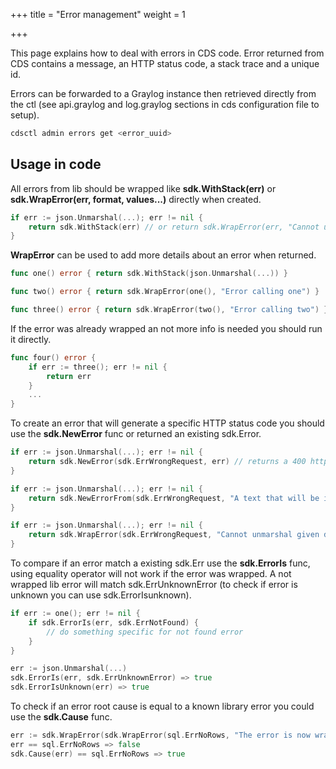 +++
title = "Error management"
weight = 1

+++

This page explains how to deal with errors in CDS code. Error returned from CDS contains a message, an HTTP status code, a stack trace and a unique id.

Errors can be forwarded to a Graylog instance then retrieved directly from the ctl (see api.graylog and log.graylog sections in cds configuration file to setup).
```bash
cdsctl admin errors get <error_uuid>
```

## Usage in code

All errors from lib should be wrapped like **sdk.WithStack(err)** or **sdk.WrapError(err, format, values...)** directly when created. 
```go
if err := json.Unmarshal(...); err != nil {
    return sdk.WithStack(err) // or return sdk.WrapError(err, "Cannot unmarshal given data")
}
```

**WrapError** can be used to add more details about an error when returned.
```go
func one() error { return sdk.WithStack(json.Unmarshal(...)) }

func two() error { return sdk.WrapError(one(), "Error calling one") }

func three() error { return sdk.WrapError(two(), "Error calling two") }
```

If the error was already wrapped an not more info is needed you should run it directly.
```go
func four() error {
    if err := three(); err != nil {
        return err
    }
    ...
}
```

To create an error that will generate a specific HTTP status code you should use the **sdk.NewError** func or returned an existing sdk.Error.
```go
if err := json.Unmarshal(...); err != nil {
    return sdk.NewError(sdk.ErrWrongRequest, err) // returns a 400 http code with default translated message and from value that contains err cause. 
}

if err := json.Unmarshal(...); err != nil {
    return sdk.NewErrorFrom(sdk.ErrWrongRequest, "A text that will be in from message") // returns a 400 http code with default translated message and test as from. 
}

if err := json.Unmarshal(...); err != nil {
    return sdk.WrapError(sdk.ErrWrongRequest, "Cannot unmarshal given data") // or return sdk.WithStack(sdk.ErrWrongRequest) returns a 400 http code with default translated message.
}
```

To compare if an error match a existing sdk.Err use the **sdk.ErrorIs** func, using equality operator will not work if the error was wrapped.
A not wrapped lib error will match sdk.ErrUnknownError (to check if error is unknown you can use sdk.ErrorIsunknown).
```go
if err := one(); err != nil {
    if sdk.ErrorIs(err, sdk.ErrNotFound) {
        // do something specific for not found error
    }
}

err := json.Unmarshal(...)
sdk.ErrorIs(err, sdk.ErrUnknownError) => true
sdk.ErrorIsUnknown(err) => true
```

To check if an error root cause is equal to a known library error you could use the **sdk.Cause** func.
```go
err := sdk.WrapError(sdk.WrapError(sql.ErrNoRows, "The error is now wrapped"), "Add more info on the error") 
err == sql.ErrNoRows => false
sdk.Cause(err) == sql.ErrNoRows => true
```

